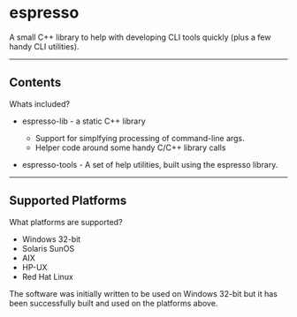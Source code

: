 # espresso
A small C++ library to help with developing CLI tools quickly (plus a few handy CLI utilities).

***
## Contents

Whats included?

* espresso-lib - a static C++ library
 
    - Support for simplfying processing of command-line args.
    - Helper code around some handy C/C++ library calls

* espresso-tools - A set of help utilities, built using the espresso library. 


***
## Supported Platforms

What platforms are supported?

* Windows 32-bit
* Solaris SunOS
* AIX
* HP-UX
* Red Hat Linux

The software was initially written to be used on Windows 32-bit but it has been successfully built and used on the platforms above. 

